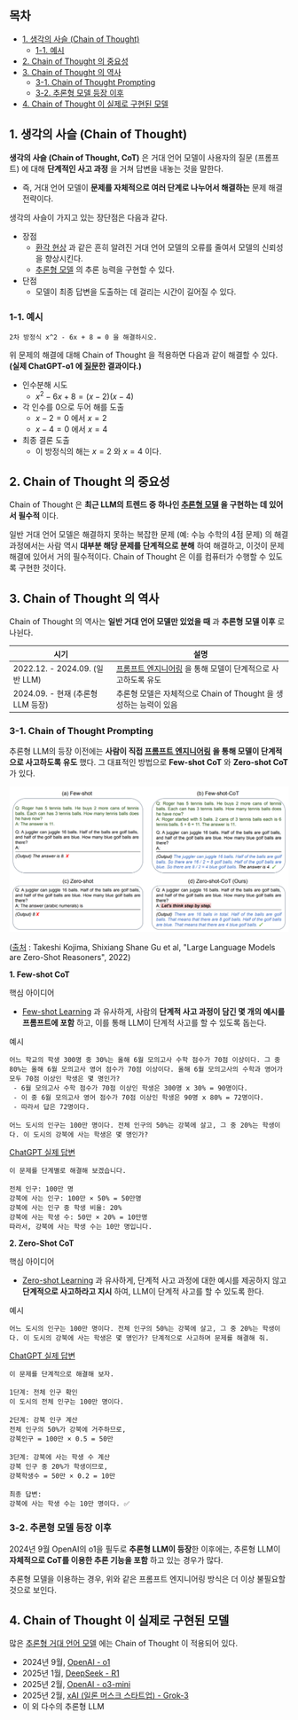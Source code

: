 ## 목차

* [1. 생각의 사슬 (Chain of Thought)](#1-생각의-사슬-chain-of-thought)
  * [1-1. 예시](#1-1-예시) 
* [2. Chain of Thought 의 중요성](#2-chain-of-thought-의-중요성)
* [3. Chain of Thought 의 역사](#3-chain-of-thought-의-역사)
  * [3-1. Chain of Thought Prompting](#3-1-chain-of-thought-prompting) 
  * [3-2. 추론형 모델 등장 이후](#3-2-추론형-모델-등장-이후)
* [4. Chain of Thought 이 실제로 구현된 모델](#4-chain-of-thought-이-실제로-구현된-모델)

## 1. 생각의 사슬 (Chain of Thought)

**생각의 사슬 (Chain of Thought, CoT)** 은 거대 언어 모델이 사용자의 질문 (프롬프트) 에 대해 **단계적인 사고 과정** 을 거쳐 답변을 내놓는 것을 말한다.

* 즉, 거대 언어 모델이 **문제를 자체적으로 여러 단계로 나누어서 해결하는** 문제 해결 전략이다.

생각의 사슬이 가지고 있는 장단점은 다음과 같다.

* 장점
  * [환각 현상](LLM_기초_환각_현상.md) 과 같은 흔히 알려진 거대 언어 모델의 오류를 줄여서 모델의 신뢰성을 향상시킨다.
  * [추론형 모델](LLM_기초_추론형_모델.md) 의 추론 능력을 구현할 수 있다.
* 단점
  * 모델이 최종 답변을 도출하는 데 걸리는 시간이 길어질 수 있다. 

### 1-1. 예시

```text
2차 방정식 x^2 - 6x + 8 = 0 을 해결하시오.
```

위 문제의 해결에 대해 Chain of Thought 을 적용하면 다음과 같이 해결할 수 있다. **(실제 ChatGPT-o1 에 [질문](https://chatgpt.com/share/67c8f8f6-31ac-8010-a93a-c0849c73983c)한 결과이다.)**

* 인수분해 시도
  * $x^2 - 6x + 8 = (x - 2)(x - 4)$
* 각 인수를 0으로 두어 해를 도출
  * $x - 2 = 0$ 에서 $x = 2$
  * $x - 4 = 0$ 에서 $x = 4$
* 최종 결론 도출
  * 이 방정식의 해는 $x = 2$ 와 $x = 4$ 이다. 

## 2. Chain of Thought 의 중요성

Chain of Thought 은 **최근 LLM의 트렌드 중 하나인 [추론형 모델](LLM_기초_추론형_모델.md) 을 구현하는 데 있어서 필수적** 이다.

일반 거대 언어 모델은 해결하지 못하는 복잡한 문제 (예: 수능 수학의 4점 문제) 의 해결 과정에서는 사람 역시 **대부분 해당 문제를 단계적으로 분해** 하여 해결하고, 이것이 문제 해결에 있어서 거의 필수적이다. Chain of Thought 은 이를 컴퓨터가 수행할 수 있도록 구현한 것이다.

## 3. Chain of Thought 의 역사

Chain of Thought 의 역사는 **일반 거대 언어 모델만 있었을 때** 과 **추론형 모델 이후** 로 나뉜다.

| 시기                           | 설명                                                                 |
|------------------------------|--------------------------------------------------------------------|
| 2022.12. - 2024.09. (일반 LLM) | [프롬프트 엔지니어링](LLM_기초_Prompt_Engineering.md) 을 통해 모델이 단계적으로 사고하도록 유도 |
| 2024.09. - 현재 (추론형 LLM 등장)   | 추론형 모델은 자체적으로 Chain of Thought 을 생성하는 능력이 있음                       |

### 3-1. Chain of Thought Prompting

추론형 LLM의 등장 이전에는 **사람이 직접 [프롬프트 엔지니어링](LLM_기초_Prompt_Engineering.md) 을 통해 모델이 단계적으로 사고하도록 유도** 했다. 그 대표적인 방법으로 **Few-shot CoT** 와 **Zero-shot CoT** 가 있다.

![image](images/Chain_of_Thought_1.PNG)

([출처](https://arxiv.org/pdf/2205.11916) : Takeshi Kojima, Shixiang Shane Gu et al, "Large Language Models are Zero-Shot Reasoners", 2022)

**1. Few-shot CoT**

핵심 아이디어

* [Few-shot Learning](../../Others/Others_Zero,One,Few%20Shot%20Learning.md#few-shot-learning) 과 유사하게, 사람의 **단계적 사고 과정이 담긴 몇 개의 예시를 프롬프트에 포함** 하고, 이를 통해 LLM이 단계적 사고를 할 수 있도록 돕는다.

예시

```text
어느 학교의 학생 300명 중 30%는 올해 6월 모의고사 수학 점수가 70점 이상이다. 그 중 80%는 올해 6월 모의고사 영어 점수가 70점 이상이다. 올해 6월 모의고사의 수학과 영어가 모두 70점 이상인 학생은 몇 명인가?
 - 6월 모의고사 수학 점수가 70점 이상인 학생은 300명 x 30% = 90명이다.
 - 이 중 6월 모의고사 영어 점수가 70점 이상인 학생은 90명 x 80% = 72명이다.
 - 따라서 답은 72명이다.

어느 도시의 인구는 100만 명이다. 전체 인구의 50%는 강북에 살고, 그 중 20%는 학생이다. 이 도시의 강북에 사는 학생은 몇 명인가?
```

[ChatGPT 실제 답변](https://chatgpt.com/share/67c8fd3b-3074-8010-b715-e26c954f71f8)

```text
이 문제를 단계별로 해결해 보겠습니다.

전체 인구: 100만 명
강북에 사는 인구: 100만 × 50% = 50만명
강북에 사는 인구 중 학생 비율: 20%
강북에 사는 학생 수: 50만 × 20% = 10만명
따라서, 강북에 사는 학생 수는 10만 명입니다.
```

**2. Zero-Shot CoT**

핵심 아이디어

* [Zero-shot Learning](../../Others/Others_Zero,One,Few%20Shot%20Learning.md#zero-shot-learning) 과 유사하게, 단계적 사고 과정에 대한 예시를 제공하지 않고 **단계적으로 사고하라고 지시** 하여, LLM이 단계적 사고를 할 수 있도록 한다.

예시

```text
어느 도시의 인구는 100만 명이다. 전체 인구의 50%는 강북에 살고, 그 중 20%는 학생이다. 이 도시의 강북에 사는 학생은 몇 명인가? 단계적으로 사고하며 문제를 해결해 줘.
```

[ChatGPT 실제 답변](https://chatgpt.com/share/67c8fe37-da24-8010-8da9-d259bb097ca9)

```text
이 문제를 단계적으로 해결해 보자.

1단계: 전체 인구 확인
이 도시의 전체 인구는 100만 명이다.

2단계: 강북 인구 계산
전체 인구의 50%가 강북에 거주하므로,
강북인구 = 100만 × 0.5 = 50만

3단계: 강북에 사는 학생 수 계산
강북 인구 중 20%가 학생이므로,
강북학생수 = 50만 × 0.2 = 10만

최종 답변:
강북에 사는 학생 수는 10만 명이다. ✅
```

### 3-2. 추론형 모델 등장 이후

2024년 9월 OpenAI의 o1을 필두로 **추론형 LLM이 등장**한 이후에는, 추론형 LLM이 **자체적으로 CoT를 이용한 추론 기능을 포함** 하고 있는 경우가 많다.

추론형 모델을 이용하는 경우, 위와 같은 프롬프트 엔지니어링 방식은 더 이상 불필요할 것으로 보인다.

## 4. Chain of Thought 이 실제로 구현된 모델

많은 [추론형 거대 언어 모델](LLM_기초_추론형_모델.md) 에는 Chain of Thought 이 적용되어 있다.

* 2024년 9월, [OpenAI - o1](../../AI%20Trend/AI_TREND_Sep_2024.md#20240915-일)
* 2025년 1월, [DeepSeek - R1](../../AI%20Trend/AI_Trend_Jan_2025.md#20250122-수)
* 2025년 2월, [OpenAI - o3-mini](../../AI%20Trend/AI_Trend_Feb_2025.md#20250204-화)
* 2025년 2월, [xAI (일론 머스크 스타트업) - Grok-3](../../AI%20Trend/AI_Trend_Feb_2025.md#20250218-화)
* 이 외 다수의 추론형 LLM